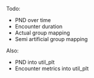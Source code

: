 Todo:
- PND over time
- Encounter duration
- Actual group mapping
- Semi artificial group mapping

Also:
- PND into util_plt
- Encounter metrics into util_plt